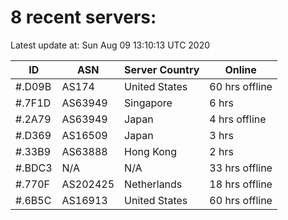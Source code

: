 # 8 recent servers:

Latest update at: Sun Aug 09 13:10:13 UTC 2020

| ID | ASN | Server Country | Online |
| -- | --- | -------------- | ------ |
| #.D09B | AS174 | United States | 60 hrs offline |
| #.7F1D | AS63949 | Singapore | 6 hrs |
| #.2A79 | AS63949 | Japan | 4 hrs offline |
| #.D369 | AS16509 | Japan | 3 hrs |
| #.33B9 | AS63888 | Hong Kong | 2 hrs |
| #.BDC3 | N/A | N/A | 33 hrs offline |
| #.770F | AS202425 | Netherlands | 18 hrs offline |
| #.6B5C | AS16913 | United States | 60 hrs offline |

